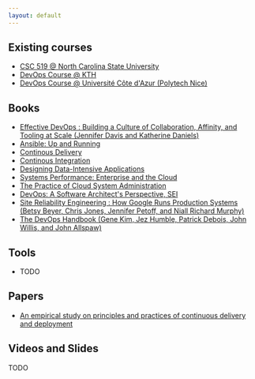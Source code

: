 ```yaml
---
layout: default
---
```


## Existing courses

- [CSC 519 @ North Carolina State University](https://github.com/CSC-DevOps/Course)
- [DevOps Course @ KTH](https://github.com/KTH/devops-course)
- [DevOps Course @ Université Côte d'Azur (Polytech Nice)](https://github.com/mosser/isa-devops)

## Books

* [Effective DevOps : Building a Culture of Collaboration, Affinity, and Tooling at Scale (Jennifer Davis and Katherine Daniels)](https://www.amazon.com/Effective-DevOps-Building-Collaboration-Affinity/dp/1491926309)
* [Ansible: Up and Running](http://www.ansiblebook.com/)
* [Continous Delivery](http://continuousdelivery.com/)
* [Continous Integration](http://www.amazon.com/Continuous-Integration-Improving-Software-Reducing/dp/0321336380)
* [Designing Data-Intensive Applications](http://dataintensive.net/)
* [Systems Performance: Enterprise and the Cloud](http://www.brendangregg.com/sysperfbook.html)
* [The Practice of Cloud System Administration](http://the-cloud-book.com/)
* [DevOps: A Software Architect's Perspective, SEI](http://www.amazon.com/DevOps-Software-Architects-Perspective-Engineering/dp/0134049845)
* [Site Reliability Engineering : How Google Runs Production Systems (Betsy Beyer, Chris Jones, Jennifer Petoff, and Niall Richard Murphy)](https://www.amazon.com/Site-Reliability-Engineering-Production-Systems/dp/149192912X)
* [The DevOps Handbook (Gene Kim, Jez Humble, Patrick Debois, John Willis, and John Allspaw)](https://www.amazon.com/DevOps-Handbook-World-Class-Reliability-Organizations/dp/1942788002)

## Tools

* TODO

## Papers

* [An empirical study on principles and practices of continuous delivery and deployment](https://peerj.com/preprints/1889.pdf)

## Videos and Slides

TODO